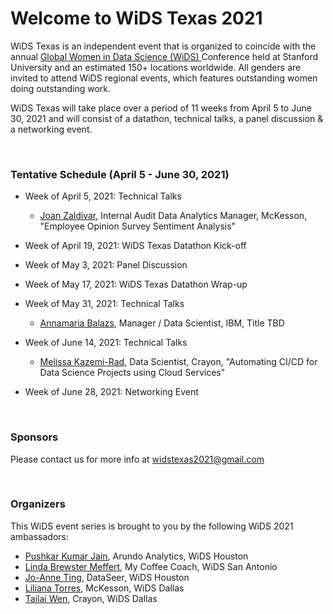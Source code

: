 # Welcome to WiDS Texas 2021

WiDS Texas is an independent event that is organized to coincide with the annual <a href="https://www.widsconference.org/">Global Women in Data Science (WiDS) </a> Conference held at Stanford University and an estimated 150+ locations worldwide. All genders are invited to attend WiDS regional events, which features outstanding women doing outstanding work.

WiDS Texas will take place over a period of 11 weeks from April 5 to June 30, 2021 and will consist of a datathon, technical talks, a panel discussion & a networking event.

<br>

### Tentative Schedule (April 5 - June 30, 2021)

- Week of April 5, 2021: Technical Talks
  - <a href="https://www.linkedin.com/in/joan-zaldivar-5a25317/"  target="_blank">Joan Zaldivar</a>, Internal Audit Data Analytics Manager, McKesson, "Employee Opinion Survey Sentiment Analysis"

- Week of April 19, 2021: WiDS Texas Datathon Kick-off

- Week of May 3, 2021: Panel Discussion

- Week of May 17, 2021: WiDS Texas Datathon Wrap-up

- Week of May 31, 2021: Technical Talks
  - <a href="https://www.linkedin.com/in/annamaria-balazs/" target="_blank">Annamaria Balazs</a>, Manager / Data Scientist, IBM, Title TBD

- Week of June 14, 2021: Technical Talks 
  - <a href="https://www.linkedin.com/in/melissa-kazemirad/" target="_blank">Melissa Kazemi-Rad</a>, Data Scientist, Crayon, "Automating CI/CD for Data Science Projects using Cloud Services"

- Week of June 28, 2021: Networking Event

<br>

### Sponsors

Please contact us for more info at <a href="mailto:widstexas2021@gmail.com">widstexas2021@gmail.com</a>

<br>

### Organizers

This WiDS event series is brought to you by the following WiDS 2021 ambassadors:

- <a href="https://www.linkedin.com/in/pushkarkumarjain/" target="_blank">Pushkar Kumar Jain</a>, Arundo Analytics, WiDS Houston
- <a href="https://www.linkedin.com/in/lindabrewstermeffert/" target="_blank">Linda Brewster Meffert</a>, My Coffee Coach, WiDS San Antonio
- <a href="https://www.linkedin.com/in/joanneti/" target="_blank">Jo-Anne Ting</a>, DataSeer, WiDS Houston
- <a href="https://www.linkedin.com/in/liliana-torres-68009435/" target="_blank">Liliana Torres</a>, McKesson, WiDS Dallas
- <a href="https://www.linkedin.com/in/tailaiwen/" target="_blank">Tailai Wen</a>, Crayon, WiDS Dallas
